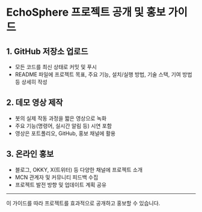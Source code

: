 # EchoSphere 프로젝트 공개 및 홍보 가이드

## 1. GitHub 저장소 업로드
- 모든 코드를 최신 상태로 커밋 및 푸시
- README 파일에 프로젝트 목표, 주요 기능, 설치/실행 방법, 기술 스택, 기여 방법 등 상세히 작성

## 2. 데모 영상 제작
- 봇의 실제 작동 과정을 짧은 영상으로 녹화
- 주요 기능(명령어, 실시간 알림 등) 시연 포함
- 영상은 포트폴리오, GitHub, 홍보 채널에 활용

## 3. 온라인 홍보
- 블로그, OKKY, X(트위터) 등 다양한 채널에 프로젝트 소개
- MCN 관계자 및 커뮤니티 피드백 수집
- 프로젝트 발전 방향 및 업데이트 계획 공유

---

이 가이드를 따라 프로젝트를 효과적으로 공개하고 홍보할 수 있습니다.

